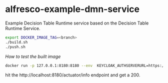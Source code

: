 # alfresco-example-dmn-service

Example Decision Table Runtime service based on the Decision Table Runtime Service.

```bash
export DOCKER_IMAGE_TAG=<branch>
./build.sh
./push.sh

```

*How to test the built image*

```bash
docker run -p 127.0.0.1:8180:8180 --env  KEYCLOAK_AUTHSERVERURL=https://identity.${HOST}/auth  --env KEYCLOAK_REALM=alfresco alfresco/alfresco-dmn-service
```

hit the http://localhost:8180/actuator/info endpoint 
and get a 200.
